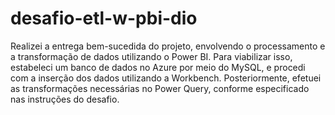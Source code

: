 # desafio-etl-w-pbi-dio

Realizei a entrega bem-sucedida do projeto, envolvendo o processamento e a transformação de dados utilizando o Power BI. 
Para viabilizar isso, estabeleci um banco de dados no Azure por meio do MySQL, e procedi com a inserção dos dados utilizando a Workbench. 
Posteriormente, efetuei as transformações necessárias no Power Query, conforme especificado nas instruções do desafio.
